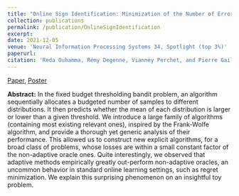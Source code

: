 ```yaml
---
title: "Online Sign Identification: Minimization of the Number of Errors in Thresholding Bandits"
collection: publications
permalink: /publication/OnlineSignIdentification
excerpt:
date: 2021-12-05
venue: 'Neural Information Processing Systems 34, Spotlight (top 3%)'
paperurl: 
citation: 'Reda Ouhamma, Rémy Degenne, Vianney Perchet, and Pierre Gaillard. "Online Sign Identification: Minimization of the Number of Errors in Thresholding Bandits." Advances in Neural Information Processing Systems 34 (2021): 18577-18589.'
---
```


[Paper](http://redaouhamma.github.io/files/thresholding.pdf), [Poster](http://redaouhamma.github.io/files/thresholdingPoster.pdf)

  **Abstract:** In the fixed budget thresholding bandit problem, an algorithm sequentially allocates a budgeted number of samples to different distributions. It then predicts whether the mean of each distribution is larger or lower than a given threshold. We introduce a large family of algorithms (containing most existing relevant ones), inspired by the Frank-Wolfe algorithm, and provide a thorough yet generic analysis of their performance. This allowed us to construct new explicit algorithms, for a broad class of problems, whose losses are within a small constant factor of the non-adaptive oracle ones. Quite interestingly, we observed that adaptive methods empirically greatly out-perform non-adaptive oracles, an uncommon behavior in standard online learning settings, such as regret minimization. We explain this surprising phenomenon on an insightful toy problem.

